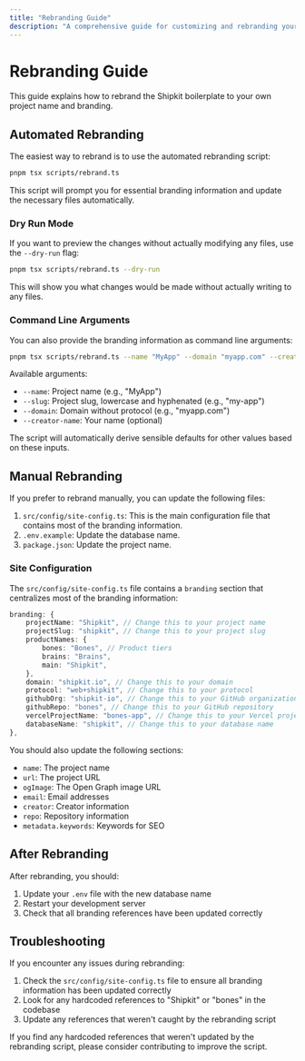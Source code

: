 ```yaml
---
title: "Rebranding Guide"
description: "A comprehensive guide for customizing and rebranding your Shipkit application, including logos, colors, fonts, and content updates."
---
```


# Rebranding Guide

This guide explains how to rebrand the Shipkit boilerplate to your own project name and branding.

## Automated Rebranding

The easiest way to rebrand is to use the automated rebranding script:

```bash
pnpm tsx scripts/rebrand.ts
```

This script will prompt you for essential branding information and update the necessary files automatically.

### Dry Run Mode

If you want to preview the changes without actually modifying any files, use the `--dry-run` flag:

```bash
pnpm tsx scripts/rebrand.ts --dry-run
```

This will show you what changes would be made without actually writing to any files.

### Command Line Arguments

You can also provide the branding information as command line arguments:

```bash
pnpm tsx scripts/rebrand.ts --name "MyApp" --domain "myapp.com" --creator-name "John Doe"
```

Available arguments:

- `--name`: Project name (e.g., "MyApp")
- `--slug`: Project slug, lowercase and hyphenated (e.g., "my-app")
- `--domain`: Domain without protocol (e.g., "myapp.com")
- `--creator-name`: Your name (optional)

The script will automatically derive sensible defaults for other values based on these inputs.

## Manual Rebranding

If you prefer to rebrand manually, you can update the following files:

1. `src/config/site-config.ts`: This is the main configuration file that contains most of the branding information.
2. `.env.example`: Update the database name.
3. `package.json`: Update the project name.

### Site Configuration

The `src/config/site-config.ts` file contains a `branding` section that centralizes most of the branding information:

```typescript
branding: {
    projectName: "Shipkit", // Change this to your project name
    projectSlug: "shipkit", // Change this to your project slug
    productNames: {
        bones: "Bones", // Product tiers
        brains: "Brains",
        main: "Shipkit",
    },
    domain: "shipkit.io", // Change this to your domain
    protocol: "web+shipkit", // Change this to your protocol
    githubOrg: "shipkit-io", // Change this to your GitHub organization
    githubRepo: "bones", // Change this to your GitHub repository
    vercelProjectName: "bones-app", // Change this to your Vercel project name
    databaseName: "shipkit", // Change this to your database name
},
```

You should also update the following sections:

- `name`: The project name
- `url`: The project URL
- `ogImage`: The Open Graph image URL
- `email`: Email addresses
- `creator`: Creator information
- `repo`: Repository information
- `metadata.keywords`: Keywords for SEO

## After Rebranding

After rebranding, you should:

1. Update your `.env` file with the new database name
2. Restart your development server
3. Check that all branding references have been updated correctly

## Troubleshooting

If you encounter any issues during rebranding:

1. Check the `src/config/site-config.ts` file to ensure all branding information has been updated correctly
2. Look for any hardcoded references to "Shipkit" or "bones" in the codebase
3. Update any references that weren't caught by the rebranding script

If you find any hardcoded references that weren't updated by the rebranding script, please consider contributing to improve the script.
